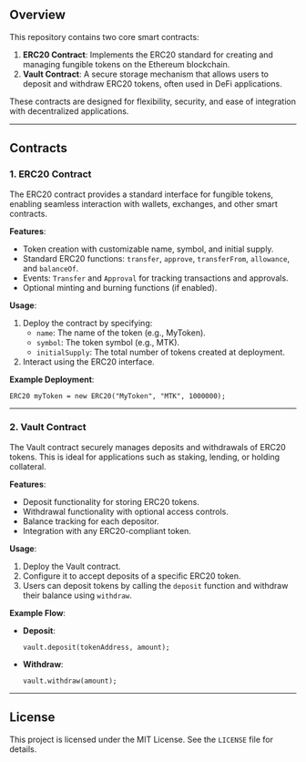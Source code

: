 
## Overview

This repository contains two core smart contracts:

1. **ERC20 Contract**: Implements the ERC20 standard for creating and managing fungible tokens on the Ethereum blockchain.
2. **Vault Contract**: A secure storage mechanism that allows users to deposit and withdraw ERC20 tokens, often used in DeFi applications.

These contracts are designed for flexibility, security, and ease of integration with decentralized applications.

---

## Contracts

### 1. **ERC20 Contract**
The ERC20 contract provides a standard interface for fungible tokens, enabling seamless interaction with wallets, exchanges, and other smart contracts.

**Features**:
- Token creation with customizable name, symbol, and initial supply.
- Standard ERC20 functions: `transfer`, `approve`, `transferFrom`, `allowance`, and `balanceOf`.
- Events: `Transfer` and `Approval` for tracking transactions and approvals.
- Optional minting and burning functions (if enabled).

**Usage**:
1. Deploy the contract by specifying:
   - `name`: The name of the token (e.g., MyToken).
   - `symbol`: The token symbol (e.g., MTK).
   - `initialSupply`: The total number of tokens created at deployment.
2. Interact using the ERC20 interface.

**Example Deployment**:
```solidity
ERC20 myToken = new ERC20("MyToken", "MTK", 1000000);
```

---

### 2. **Vault Contract**
The Vault contract securely manages deposits and withdrawals of ERC20 tokens. This is ideal for applications such as staking, lending, or holding collateral.

**Features**:
- Deposit functionality for storing ERC20 tokens.
- Withdrawal functionality with optional access controls.
- Balance tracking for each depositor.
- Integration with any ERC20-compliant token.

**Usage**:
1. Deploy the Vault contract.
2. Configure it to accept deposits of a specific ERC20 token.
3. Users can deposit tokens by calling the `deposit` function and withdraw their balance using `withdraw`.

**Example Flow**:
- **Deposit**:
  ```solidity
  vault.deposit(tokenAddress, amount);
  ```
- **Withdraw**:
  ```solidity
  vault.withdraw(amount);
  ```
---

## License

This project is licensed under the MIT License. See the `LICENSE` file for details.
